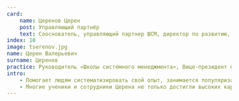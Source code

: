 ```yaml
---
card:
    name: Церенов Церен
    post: Управляющий партнёр
    text: Сооснователь, управляющий партнер ШСМ, директор по развитию, инженер и писатель.
index: 10
image: tserenov.jpg
name: Церен Валерьевич
surname: Церенов
practice: Руководитель «Школы системного менеджмента», Вице-президент по развитию АНО «НИСИПП».
intro:
    - Помогает людям систематизировать свой опыт, занимается популяризацией современного системного подхода и помогает сформировать траекторию дальнейшего профессионального развития.
    - Многие ученики и сотрудники Церена не только достигли высоких карьерных высот, но и стали заслуженными профессионалами своего дела.
---
```

